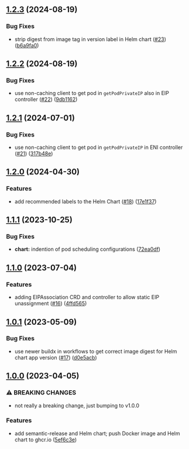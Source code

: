 ## [1.2.3](https://github.com/goto-opensource/k8s-aws-operator/compare/v1.2.2...v1.2.3) (2024-08-19)


### Bug Fixes

* strip digest from image tag in version label in Helm chart ([#23](https://github.com/goto-opensource/k8s-aws-operator/issues/23)) ([b6a9fa0](https://github.com/goto-opensource/k8s-aws-operator/commit/b6a9fa085b794271864dd26a81c2ef7e48393d47))

## [1.2.2](https://github.com/goto-opensource/k8s-aws-operator/compare/v1.2.1...v1.2.2) (2024-08-19)


### Bug Fixes

* use non-caching client to get pod in `getPodPrivateIP` also in EIP controller ([#22](https://github.com/goto-opensource/k8s-aws-operator/issues/22)) ([9db1162](https://github.com/goto-opensource/k8s-aws-operator/commit/9db1162d5aa34dcbbdc96fdad8572ea2cdf30170))

## [1.2.1](https://github.com/goto-opensource/k8s-aws-operator/compare/v1.2.0...v1.2.1) (2024-07-01)


### Bug Fixes

* use non-caching client to get pod in `getPodPrivateIP` in ENI controller ([#21](https://github.com/goto-opensource/k8s-aws-operator/issues/21)) ([317b48e](https://github.com/goto-opensource/k8s-aws-operator/commit/317b48e32416db3115bbc10a0b8c8cb27ca1412d))

## [1.2.0](https://github.com/goto-opensource/k8s-aws-operator/compare/v1.1.1...v1.2.0) (2024-04-30)


### Features

* add recommended labels to the Helm Chart ([#18](https://github.com/goto-opensource/k8s-aws-operator/issues/18)) ([17e1f37](https://github.com/goto-opensource/k8s-aws-operator/commit/17e1f37025385926c12f1ba6566e02b986ffe1be))

## [1.1.1](https://github.com/goto-opensource/k8s-aws-operator/compare/v1.1.0...v1.1.1) (2023-10-25)


### Bug Fixes

* **chart:** indention of pod scheduling configurations ([72ea0df](https://github.com/goto-opensource/k8s-aws-operator/commit/72ea0dff373c191249719d6cc95cf0d35386dc90))

## [1.1.0](https://github.com/goto-opensource/k8s-aws-operator/compare/v1.0.1...v1.1.0) (2023-07-04)


### Features

* adding EIPAssociation CRD and controller to allow static EIP unassignment ([#16](https://github.com/goto-opensource/k8s-aws-operator/issues/16)) ([4ffd565](https://github.com/goto-opensource/k8s-aws-operator/commit/4ffd565aa5f834b59de5f80aca9db9a492eecac8))

## [1.0.1](https://github.com/goto-opensource/k8s-aws-operator/compare/v1.0.0...v1.0.1) (2023-05-09)


### Bug Fixes

* use newer buildx in workflows to get correct image digest for Helm chart app version ([#17](https://github.com/goto-opensource/k8s-aws-operator/issues/17)) ([d0e5acb](https://github.com/goto-opensource/k8s-aws-operator/commit/d0e5acb492c873603486f92ded4fc7ef4b2a811d))

## [1.0.0](https://github.com/goto-opensource/k8s-aws-operator/compare/v0.0.5...v1.0.0) (2023-04-05)


### ⚠ BREAKING CHANGES

* not really a breaking change, just bumping to v1.0.0

### Features

* add semantic-release and Helm chart; push Docker image and Helm chart to ghcr.io ([5ef6c3e](https://github.com/goto-opensource/k8s-aws-operator/commit/5ef6c3efb7908c4be524d29b4ac7042d16a62d18))
